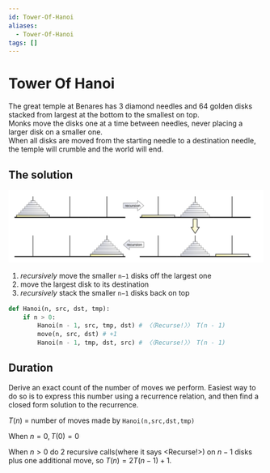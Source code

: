 ```yaml
---
id: Tower-Of-Hanoi
aliases:
  - Tower-Of-Hanoi
tags: []
---
```


# Tower Of Hanoi

The great temple at Benares has 3 diamond needles and 64 golden disks stacked from largest at the bottom to the smallest on top.   
Monks move the disks one at a time between needles, never placing a larger disk on a smaller one.   
When all disks are moved from the starting needle to a destination needle, the temple will crumble and the world will end.

## The solution
![Tower-Of-Hanoi-Image](../Images/Tower.png) 
1. _recursively_ move the smaller `n−1` disks off the largest one
2. move the largest disk to its destination
3. _recursively_ stack the smaller `n−1` disks back on top
```python
def Hanoi(n, src, dst, tmp):
    if n > 0:
        Hanoi(n - 1, src, tmp, dst) # 〈〈Recurse!〉〉 T(n - 1)
        move(n, src, dst) # +1
        Hanoi(n - 1, tmp, dst, src) # 〈〈Recurse!〉〉 T(n - 1)
```
## Duration

Derive an exact count of the number of moves we perform. Easiest way to do so is to express this number using a recurrence relation, and then find a closed form solution to the recurrence.

$T(n)$ = number of moves made by `Hanoi(n,src,dst,tmp)` 

When $n=0, T(0)=0$

When $n>0$ do 2 recursive calls(where it says <Recurse!>) on $n-1$ disks plus one additional move, so $T(n) = 2T(n-1)+1$. 


